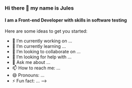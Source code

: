 ### Hi there 👋 my name is Jules

#### I am a Front-end Developer with skills in software testing

Here are some ideas to get you started:

- 🔭 I’m currently working on ...
- 🌱 I’m currently learning ...
- 👯 I’m looking to collaborate on ...
- 🤔 I’m looking for help with ...
- 💬 Ask me about ...
- 📫 How to reach me: ...
- 😄 Pronouns: ...
- ⚡ Fun fact: ...
-->

<!--
**Devfront-end/Devfront-end** is a ✨ _special_ ✨ repository because its `README.md` (this file) appears on your GitHub profile.


